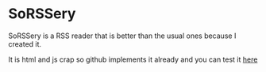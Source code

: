 # SoRSSery

SoRSSery is a RSS reader that is better than the usual ones because I created it.

It is html and js crap so github implements it already and you can test it [here](http://htmlpreview.github.io/?https://github.com/Erzender/rss-reader/blob/master/saucisse.html)
